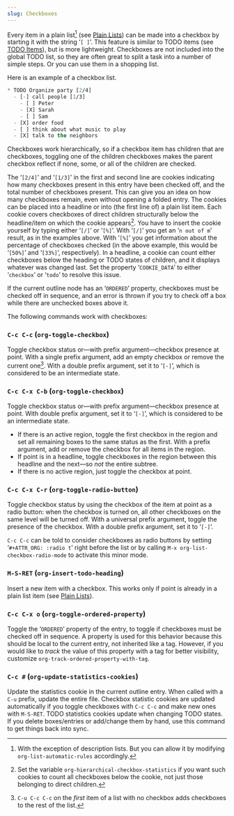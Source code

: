 ```yaml
---
slug: Checkboxes
---
```


Every item in a plain list[^1] (see [Plain Lists](/docs/org/Plain-Lists)) can be made into a checkbox by starting it with the string ‘`[ ]`’. This feature is similar to TODO items (see [TODO Items](/docs/org/TODO-Items)), but is more lightweight. Checkboxes are not included into the global TODO list, so they are often great to split a task into a number of simple steps. Or you can use them in a shopping list.

Here is an example of a checkbox list.

```lisp
* TODO Organize party [2/4]
  - [-] call people [1/3]
    - [ ] Peter
    - [X] Sarah
    - [ ] Sam
  - [X] order food
  - [ ] think about what music to play
  - [X] talk to the neighbors
```

Checkboxes work hierarchically, so if a checkbox item has children that are checkboxes, toggling one of the children checkboxes makes the parent checkbox reflect if none, some, or all of the children are checked.

The ‘`[2/4]`’ and ‘`[1/3]`’ in the first and second line are cookies indicating how many checkboxes present in this entry have been checked off, and the total number of checkboxes present. This can give you an idea on how many checkboxes remain, even without opening a folded entry. The cookies can be placed into a headline or into (the first line of) a plain list item. Each cookie covers checkboxes of direct children structurally below the headline/item on which the cookie appears[^2]. You have to insert the cookie yourself by typing either ‘`[/]`’ or ‘`[%]`’. With ‘`[/]`’ you get an ‘`n out of m`’ result, as in the examples above. With ‘`[%]`’ you get information about the percentage of checkboxes checked (in the above example, this would be ‘`[50%]`’ and ‘`[33%]`’, respectively). In a headline, a cookie can count either checkboxes below the heading or TODO states of children, and it displays whatever was changed last. Set the property ‘`COOKIE_DATA`’ to either ‘`checkbox`’ or ‘`todo`’ to resolve this issue.

If the current outline node has an ‘`ORDERED`’ property, checkboxes must be checked off in sequence, and an error is thrown if you try to check off a box while there are unchecked boxes above it.

The following commands work with checkboxes:

### `C-c C-c` (`org-toggle-checkbox`)

Toggle checkbox status or—with prefix argument—checkbox presence at point. With a single prefix argument, add an empty checkbox or remove the current one[^3]. With a double prefix argument, set it to ‘`[-]`’, which is considered to be an intermediate state.

### `C-c C-x C-b` (`org-toggle-checkbox`)

Toggle checkbox status or—with prefix argument—checkbox presence at point. With double prefix argument, set it to ‘`[-]`’, which is considered to be an intermediate state.

*   If there is an active region, toggle the first checkbox in the region and set all remaining boxes to the same status as the first. With a prefix argument, add or remove the checkbox for all items in the region.
*   If point is in a headline, toggle checkboxes in the region between this headline and the next—so *not* the entire subtree.
*   If there is no active region, just toggle the checkbox at point.

### `C-c C-x C-r` (`org-toggle-radio-button`)

Toggle checkbox status by using the checkbox of the item at point as a radio button: when the checkbox is turned on, all other checkboxes on the same level will be turned off. With a universal prefix argument, toggle the presence of the checkbox. With a double prefix argument, set it to ‘`[-]`’.

`C-c C-c` can be told to consider checkboxes as radio buttons by setting ‘`#+ATTR_ORG: :radio t`’ right before the list or by calling `M-x org-list-checkbox-radio-mode` to activate this minor mode.

### `M-S-RET` (`org-insert-todo-heading`)

Insert a new item with a checkbox. This works only if point is already in a plain list item (see [Plain Lists](/docs/org/Plain-Lists)).

### `C-c C-x o` (`org-toggle-ordered-property`)

Toggle the ‘`ORDERED`’ property of the entry, to toggle if checkboxes must be checked off in sequence. A property is used for this behavior because this should be local to the current entry, not inherited like a tag. However, if you would like to *track* the value of this property with a tag for better visibility, customize `org-track-ordered-property-with-tag`.

### `C-c #` (`org-update-statistics-cookies`)

Update the statistics cookie in the current outline entry. When called with a `C-u` prefix, update the entire file. Checkbox statistic cookies are updated automatically if you toggle checkboxes with `C-c C-c` and make new ones with `M-S-RET`. TODO statistics cookies update when changing TODO states. If you delete boxes/entries or add/change them by hand, use this command to get things back into sync.

[^1]: With the exception of description lists. But you can allow it by modifying `org-list-automatic-rules` accordingly.

[^2]: Set the variable `org-hierarchical-checkbox-statistics` if you want such cookies to count all checkboxes below the cookie, not just those belonging to direct children.

[^3]: `C-u C-c C-c` on the *first* item of a list with no checkbox adds checkboxes to the rest of the list.
